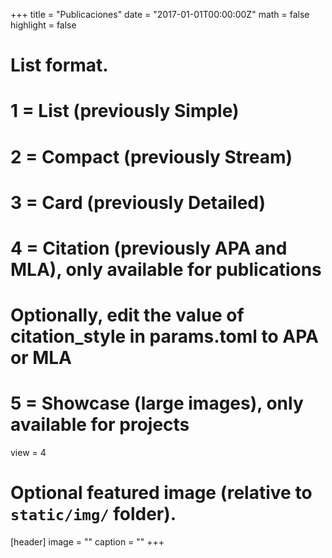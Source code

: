 +++
title = "Publicaciones"
date = "2017-01-01T00:00:00Z"
math = false
highlight = false

# List format.
# 1 = List (previously Simple)
# 2 = Compact (previously Stream)
# 3 = Card (previously Detailed)
# 4 = Citation (previously APA and MLA), only available for publications
#     Optionally, edit the value of citation_style in params.toml to APA or MLA
# 5 = Showcase (large images), only available for projects
view = 4

# Optional featured image (relative to `static/img/` folder).
[header]
image = ""
caption = ""
+++
